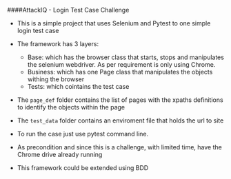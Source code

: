 ####AttackIQ - Login Test Case Challenge

* This is a simple project that uses Selenium  and Pytest to  one simple login test case
* The framework has 3 layers:
  * Base: which has the browser class that starts, stops and manipulates the selenium webdriver. 
  As per requirement is only using Chrome.
  * Business: which has one Page class that manipulates the objects withing the browser
  * Tests: which cointains the test case
  
* The `page_def` folder contains the list of pages with the xpaths definitions to identify the objects within the page
* The `test_data` folder contains an enviroment file that holds the url to site
* To run the case just use pytest command line. 
* As precondition and since this is a challenge, with limited time, have the Chrome drive already running
* This framework could be extended using BDD  
